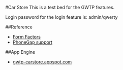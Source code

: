 #Car Store
This is a test bed for the GWTP features. 

Login password for the login feature is: admin/qwerty

##Reference
* [Form Factors](https://github.com/ArcBees/GWTP/wiki/Form-Factors)
* [PhoneGap support](https://github.com/ArcBees/GWTP/wiki/Phonegap-support)

##App Engine
* [gwtp-carstore.appspot.com](http://gwtp-carstore.appspot.com/)

